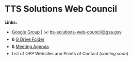 # TTS Solutions Web Council


**Links:**
* [Google Group](https://groups.google.com/a/gsa.gov/forum/?hl=en&pli=1#!forum/tts-solutions-web-council) | :envelope: [tts-solutions-web-council@gsa.gov](mailto:tts-solutions-web-council@gsa.gov)
* :lock: [G Drive Folder](https://drive.google.com/drive/folders/1gUU49D4E1edEe95XiyXAPmJMppDlJwj1)
* :lock: [Meeting Agenda](https://docs.google.com/document/d/1J16sUz0Z0GaV3Frh4YuDP2FjOcDHLzoqYU-fcoXSgbQ/edit)
* List of OPP Websites and Points of Contact _(coming soon)_

